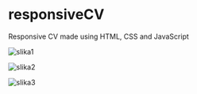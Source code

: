 # responsiveCV
 Responsive CV made using HTML, CSS and JavaScript

![slika1](https://user-images.githubusercontent.com/44465745/152961194-65b55d88-eeaa-434c-88aa-f0245c074d7c.jpg)

![slika2](https://user-images.githubusercontent.com/44465745/152961192-818540c2-f330-4c39-b1ad-62eb9bf5c60f.jpg)

 ![slika3](https://user-images.githubusercontent.com/44465745/152961185-41dc5954-f306-4b95-9ad9-c5972e60e89b.jpg)

